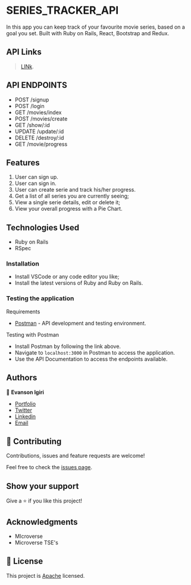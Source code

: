 # SERIES_TRACKER_API
In this app you can keep track of your favourite movie series, based on a goal you set. Built with Ruby on Rails, React, Bootstrap and Redux.

## API Links

> [LINk]().

## API ENDPOINTS                                
- POST /signup	                                 
- POST /login	                                    
- GET /movies/index	                              
- POST /movies/create	                            
- GET /show/:id	                                  
- UPDATE /update/:id	                           
- DELETE /destroy/:id	                           
- GET /movie/progress

## Features
1. User can sign up.
2. User can sign in.
3. User can create serie and track his/her progress.
4. Get a list of all series you are currently seeing;
5. View a single serie details, edit or delete it;
6. View your overall progress with a Pie Chart.

## Technologies Used
- Ruby on Rails
- RSpec

### Installation
- Install VSCode or any code editor you like;
- Install the latest versions of Ruby and Ruby on Rails.

### Testing the application

Requirements

- [Postman](https://www.getpostman.com/) - API development and testing environment.

Testing with Postman

- Install Postman by following the link above.
- Navigate to `localhost:3000` in Postman to access the application.
- Use the API Documentation to access the endpoints available.

## Authors

👤 **Evanson Igiri**

- [Portfolio](https://evansinho.github.io/Evanson-igiri/)
- [Twitter](https://twitter.com/iamsinho1304)
- [Linkedin](LinkedIn.com/in/evanson-igiri)
- [Email](mailto:igiri.evanson@gmail.com)

## 🤝 Contributing

Contributions, issues and feature requests are welcome!

Feel free to check the [issues page](https://github.com/evansinho/series_tracker_api/issues).

## Show your support

Give a ⭐️ if you like this project!

## Acknowledgments

- MIcroverse
- Microverse TSE's

## 📝 License

This project is [Apache](lic.url) licensed.